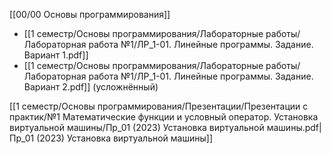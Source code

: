 [[00/00 Основы программирования]]

- [[1 семестр/Основы программирования/Лабораторные работы/Лабораторная работа №1/ЛР_1-01. Линейные программы. Задание. Вариант 1.pdf]]
- [[1 семестр/Основы программирования/Лабораторные работы/Лабораторная работа №1/ЛР_1-01. Линейные программы. Задание. Вариант 2.pdf]] (усложнённый)

[[1 семестр/Основы программирования/Презентации/Презентации с практик/№1 Математические функции и условный оператор. Установка виртуальной машины/Пр_01 (2023) Установка виртуальной машины.pdf|Пр_01 (2023) Установка виртуальной машины]]